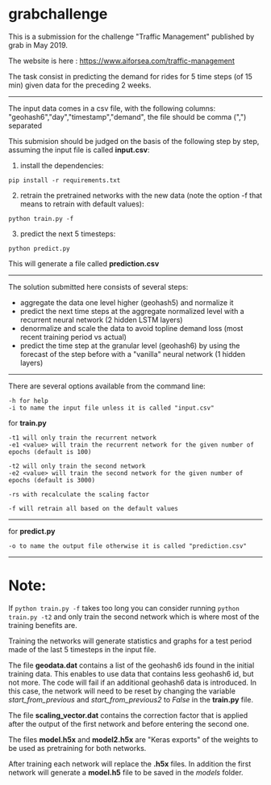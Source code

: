 # grabchallenge

This is a submission for the challenge "Traffic Management" published by grab in May 2019.

The website is here : https://www.aiforsea.com/traffic-management

The task consist in predicting the demand for rides for 5 time steps (of 15 min) given data for the preceding 2 weeks.

-------

The input data comes in a csv file, with the following columns: "geohash6","day","timestamp","demand", the file should be comma (",") separated

This submision should be judged on the basis of the following step by step, assuming the input file is called **input.csv**:

1) install the dependencies: 

`pip install -r requirements.txt`

2) retrain the pretrained networks with the new data (note the option -f that means to retrain with default values):

`python train.py -f`

3) predict the next 5 timesteps:

`python predict.py `

This will generate a file called **prediction.csv**

------

The solution submitted here consists of several steps:

* aggregate the data one level higher (geohash5) and normalize it
* predict the next time steps at the aggregate normalized level with a recurrent neural network (2 hidden LSTM layers)
* denormalize and scale the data to avoid topline demand loss (most recent training period vs actual)
* predict the time step at the granular level (geohash6) by using the forecast of the step before with a "vanilla" neural network (1 hidden layers)

------

There are several options available from the command line:

``` 
-h for help 
-i to name the input file unless it is called "input.csv"
```

for **train.py**
```
-t1 will only train the recurrent network
-e1 <value> will train the recurrent network for the given number of epochs (default is 100)

-t2 will only train the second network
-e2 <value> will train the second network for the given number of epochs (default is 3000)

-rs with recalculate the scaling factor

-f will retrain all based on the default values

```
-----
for **predict.py**

```
-o to name the output file otherwise it is called "prediction.csv"
```

----
# Note:

If `python train.py -f` takes too long you can consider running `python train.py -t2` and only train the second network which is where most of the training benefits are.

Training the networks will generate statistics and graphs for a test period made of the last 5 timesteps in the input file.

The file **geodata.dat** contains a list of the geohash6 ids found in the initial training data. This enables to use data that contains less geohash6 id, but not more. The code will fail if an additional geohash6 data is introduced. In this case, the network will need to be reset by changing the variable *start_from_previous* and *start_from_previous2* to *False* in the **train.py** file.

The file **scaling_vector.dat** contains the correction factor that is applied after the output of the first network and before entering the second one.

The files **model.h5x** and **model2.h5x** are "Keras exports" of the weights to be used as pretraining for both networks.

After training each network will replace the **.h5x** files. In addition the first network will generate a **model.h5** file to be saved in the *models* folder.



